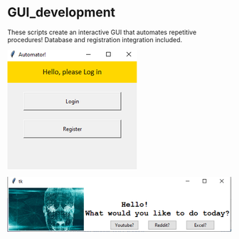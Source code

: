 # GUI_development

These scripts create an interactive GUI that automates repetitive procedures! Database and registration integration included.



![alt text](https://github.com/rtlaceste/GUI_Development/blob/main/Capture.PNG)

![alt text](https://github.com/rtlaceste/GUI_Development/blob/main/Capture1.PNG)
